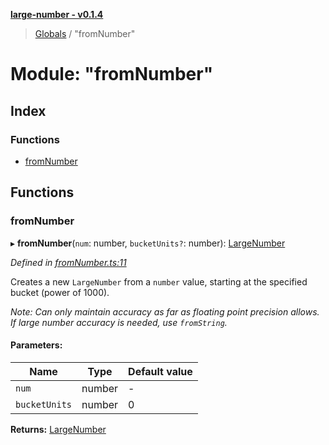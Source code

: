 **[large-number - v0.1.4](../README.md)**

> [Globals](../globals.md) / "fromNumber"

# Module: "fromNumber"

## Index

### Functions

* [fromNumber](_fromnumber_.md#fromnumber)

## Functions

### fromNumber

▸ **fromNumber**(`num`: number, `bucketUnits?`: number): [LargeNumber](../interfaces/_types_.largenumber.md)

*Defined in [fromNumber.ts:11](https://github.com/zimmed/large-number/blob/82e5210/src/fromNumber.ts#L11)*

Creates a new `LargeNumber` from a `number` value, starting at the specified bucket (power of 1000).

_Note: Can only maintain accuracy as far as floating point precision allows. If large number accuracy
is needed, use `fromString`._

#### Parameters:

Name | Type | Default value |
------ | ------ | ------ |
`num` | number | - |
`bucketUnits` | number | 0 |

**Returns:** [LargeNumber](../interfaces/_types_.largenumber.md)
